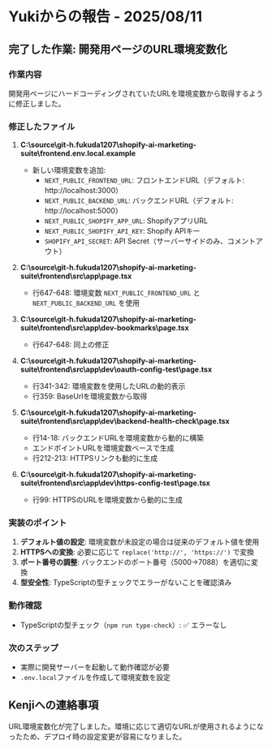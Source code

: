 # Yukiからの報告 - 2025/08/11

## 完了した作業: 開発用ページのURL環境変数化

### 作業内容
開発用ページにハードコーディングされていたURLを環境変数から取得するように修正しました。

### 修正したファイル

1. **C:\source\git-h.fukuda1207\shopify-ai-marketing-suite\frontend\.env.local.example**
   - 新しい環境変数を追加:
     - `NEXT_PUBLIC_FRONTEND_URL`: フロントエンドURL（デフォルト: http://localhost:3000）
     - `NEXT_PUBLIC_BACKEND_URL`: バックエンドURL（デフォルト: http://localhost:5000）
     - `NEXT_PUBLIC_SHOPIFY_APP_URL`: ShopifyアプリURL
     - `NEXT_PUBLIC_SHOPIFY_API_KEY`: Shopify APIキー
     - `SHOPIFY_API_SECRET`: API Secret（サーバーサイドのみ、コメントアウト）

2. **C:\source\git-h.fukuda1207\shopify-ai-marketing-suite\frontend\src\app\page.tsx**
   - 行647-648: 環境変数 `NEXT_PUBLIC_FRONTEND_URL` と `NEXT_PUBLIC_BACKEND_URL` を使用

3. **C:\source\git-h.fukuda1207\shopify-ai-marketing-suite\frontend\src\app\dev-bookmarks\page.tsx**
   - 行647-648: 同上の修正

4. **C:\source\git-h.fukuda1207\shopify-ai-marketing-suite\frontend\src\app\dev\oauth-config-test\page.tsx**
   - 行341-342: 環境変数を使用したURLの動的表示
   - 行359: BaseUrlを環境変数から取得

5. **C:\source\git-h.fukuda1207\shopify-ai-marketing-suite\frontend\src\app\dev\backend-health-check\page.tsx**
   - 行14-18: バックエンドURLを環境変数から動的に構築
   - エンドポイントURLを環境変数ベースで生成
   - 行212-213: HTTPSリンクも動的に生成

6. **C:\source\git-h.fukuda1207\shopify-ai-marketing-suite\frontend\src\app\dev\https-config-test\page.tsx**
   - 行99: HTTPSのURLを環境変数から動的に生成

### 実装のポイント

1. **デフォルト値の設定**: 環境変数が未設定の場合は従来のデフォルト値を使用
2. **HTTPSへの変換**: 必要に応じて `replace('http://', 'https://')` で変換
3. **ポート番号の調整**: バックエンドのポート番号（5000→7088）を適切に変換
4. **型安全性**: TypeScriptの型チェックでエラーがないことを確認済み

### 動作確認
- TypeScriptの型チェック（`npm run type-check`）: ✅ エラーなし

### 次のステップ
- 実際に開発サーバーを起動して動作確認が必要
- `.env.local`ファイルを作成して環境変数を設定

## Kenjiへの連絡事項
URL環境変数化が完了しました。環境に応じて適切なURLが使用されるようになったため、デプロイ時の設定変更が容易になりました。